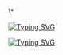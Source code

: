 \\\*

[![Typing SVG](https://readme-typing-svg.demolab.com?font=Fira+Code&duration=1000&pause=20&width=800&height=120&lines=维一号码;[@679264d93b220@]!&left=true&size=24&color=%23FF0000&multiline=true&repeat=true)](https://wunian.xyz)

[![Typing SVG](https://readme-typing-svg.demolab.com?font=Fira+Code&duration=500&pause=20&width=800&height=10000&lines=祝;梨;汁;汁;，;中;考;必;胜;!&left=true&size=800&color=%23FF0000&multiline=true&repeat=true)](https://wunian.xyz)
